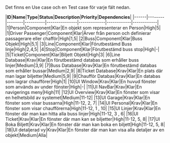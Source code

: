 Det finns en Use case och en Test case för varje fält nedan.

|**ID**|**Name**|**Type**|**Status**|**Description**|**Priority**|**Dependencies**|
|------|--------|--------|----------|---------------|-------------|------------|------------|
|1|Person|Component|Klar|En objekt som representerar en Person|High|5|
|1|Driver Passenger|Component|Klar|Ärver från person och definierar passagerare eller chafför|High|1,5|
|2|Buss|Component|Klar|Buss Objekt|High|5,1|
|3|Line|Component|Klar|Förutbestämd Buss linje|High|2,4,5|
|4|Stop|Component|Klar|Förutbestämd buss stop|High|-|
|5|Ticket|Component|Klar|Biljett Objekt|High|3|
|6|Line Database|Krav|Klar|En förutbestämd databas som erhåller buss linjer|Medium|3,9|
|7|Buss Database|Krav|Klar|En förutbestämd databas som erhåller bussar|Medium|2,9|
|8|Ticket Database|Krav|Klar|En plats där man lagar biljetter|Medium|5,9|
|9|Chaufför Databas|Krav|Klar|En databas som lagrar chaufförer|High|1|
|10|UI Window|Krav|Klar|En huvud fönster som används av under fönster|High|-| 
|11|UI NavBar|Krav|Klar|En navigerings meny|High|11|
|12|UI Overview|Krav|Klar|En fönster som visar en helhetsbild av systemet|Medium|11-12|
|13|UI Garage|Krav|Klar|En fönster som visar bussarna|High|11-12, 2, 7|
|14|UI Personal|Krav|Klar|En fönster som visar chaufförerna|High|11-12, 1 , 10|
|15|UI Linjer|Krav|Klar|En fönster där man kan hitta alla buss linjer|High|11-12, 3 , 6|
|16|UI Ticket|Krav|Klar|En fönster där man kan se biljetter|High|11-12, 5, 8|
|17|UI Boka Biljett|Krav|Klar|En fönster där man kan boka en biljett|High|11-12, 5, 8|
|18|UI detaljerad vy|Krav|Klar|En fönster där man kan visa alla detaljer av en objekt|Medium|Alla|